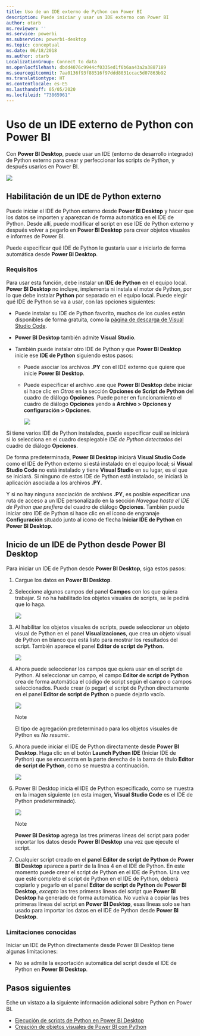 ```yaml
---
title: Uso de un IDE externo de Python con Power BI
description: Puede iniciar y usar un IDE externo con Power BI
author: otarb
ms.reviewer: ''
ms.service: powerbi
ms.subservice: powerbi-desktop
ms.topic: conceptual
ms.date: 06/18/2018
ms.author: otarb
LocalizationGroup: Connect to data
ms.openlocfilehash: dbdd4076c9944cf0335ed1f6b6aa43a2a3887189
ms.sourcegitcommit: 7aa0136f93f88516f97ddd8031ccac5d07863b92
ms.translationtype: HT
ms.contentlocale: es-ES
ms.lasthandoff: 05/05/2020
ms.locfileid: "73865961"
---
```

# <a name="use-an-external-python-ide-with-power-bi"></a>Uso de un IDE externo de Python con Power BI
Con **Power BI Desktop**, puede usar un IDE (entorno de desarrollo integrado) de Python externo para crear y perfeccionar los scripts de Python, y después usarlos en Power BI.

![](media/desktop-python-ide/python-ide-1.png)

## <a name="enable-an-external-python-ide"></a>Habilitación de un IDE de Python externo
Puede iniciar el IDE de Python externo desde **Power BI Desktop** y hacer que los datos se importen y aparezcan de forma automática en el IDE de Python. Desde allí, puede modificar el script en ese IDE de Python externo y después volver a pegarlo en **Power BI Desktop** para crear objetos visuales e informes de Power BI.

Puede especificar qué IDE de Python le gustaría usar e iniciarlo de forma automática desde **Power BI Desktop**.

### <a name="requirements"></a>Requisitos
Para usar esta función, debe instalar un **IDE de Python** en el equipo local. **Power BI Desktop** no incluye, implementa ni instala el motor de Python, por lo que debe instalar **Python** por separado en el equipo local. Puede elegir qué IDE de Python se va a usar, con las opciones siguientes:

* Puede instalar su IDE de Python favorito, muchos de los cuales están disponibles de forma gratuita, como la [página de descarga de Visual Studio Code](https://code.visualstudio.com/download/).
* **Power BI Desktop** también admite **Visual Studio**.
* También puede instalar otro IDE de Python y que **Power BI Desktop** inicie ese **IDE de Python** siguiendo estos pasos:
  
  * Puede asociar los archivos **.PY** con el IDE externo que quiere que inicie **Power BI Desktop**.
  * Puede especificar el archivo .exe que **Power BI Desktop** debe iniciar si hace clic en *Otros* en la sección **Opciones de Script de Python** del cuadro de diálogo **Opciones**. Puede poner en funcionamiento el cuadro de diálogo **Opciones** yendo a **Archivo > Opciones y configuración > Opciones**.
    
    ![](media/desktop-python-ide/python-ide-2.png)

Si tiene varios IDE de Python instalados, puede especificar cuál se iniciará si lo selecciona en el cuadro desplegable *IDE de Python detectados* del cuadro de diálogo **Opciones**.

De forma predeterminada, **Power BI Desktop** iniciará **Visual Studio Code** como el IDE de Python externo si está instalado en el equipo local; si **Visual Studio Code** no está instalado y tiene **Visual Studio** en su lugar, es el que se iniciará. Si ninguno de estos IDE de Python está instalado, se iniciará la aplicación asociada a los archivos **.PY**.

Y si no hay ninguna asociación de archivos **.PY**, es posible especificar una ruta de acceso a un IDE personalizado en la sección *Navegue hasta el IDE de Python que prefiera* del cuadro de diálogo **Opciones**. También puede iniciar otro IDE de Python si hace clic en el icono de engranaje **Configuración** situado junto al icono de flecha **Iniciar IDE de Python** en **Power BI Desktop**.

## <a name="launch-a-python-ide-from-power-bi-desktop"></a>Inicio de un IDE de Python desde Power BI Desktop
Para iniciar un IDE de Python desde **Power BI Desktop**, siga estos pasos:

1. Cargue los datos en **Power BI Desktop**.
2. Seleccione algunos campos del panel **Campos** con los que quiera trabajar. Si no ha habilitado los objetos visuales de scripts, se le pedirá que lo haga.
   
   ![](media/desktop-python-ide/python-ide-3.png)
3. Al habilitar los objetos visuales de scripts, puede seleccionar un objeto visual de Python en el panel **Visualizaciones**, que crea un objeto visual de Python en blanco que está listo para mostrar los resultados del script. También aparece el panel **Editor de script de Python**.
   
   ![](media/desktop-python-ide/python-ide-4.png)
4. Ahora puede seleccionar los campos que quiera usar en el script de Python. Al seleccionar un campo, el campo **Editor de script de Python** crea de forma automática el código de script según el campo o campos seleccionados. Puede crear (o pegar) el script de Python directamente en el panel **Editor de script de Python** o puede dejarlo vacío.
   
   ![](media/desktop-python-ide/python-ide-5.png)
   
   > [!NOTE]
   > El tipo de agregación predeterminado para los objetos visuales de Python es *No resumir*.
   > 
   > 
5. Ahora puede iniciar el IDE de Python directamente desde **Power BI Desktop**. Haga clic en el botón **Launch Python IDE** (Iniciar IDE de Python) que se encuentra en la parte derecha de la barra de título **Editor de script de Python**, como se muestra a continuación.
   
   ![](media/desktop-python-ide/python-ide-6.png)
6. Power BI Desktop inicia el IDE de Python especificado, como se muestra en la imagen siguiente (en esta imagen, **Visual Studio Code** es el IDE de Python predeterminado).
   
   ![](media/desktop-python-ide/python-ide-7.png)
   
   > [!NOTE]
   > **Power BI Desktop** agrega las tres primeras líneas del script para poder importar los datos desde **Power BI Desktop** una vez que ejecute el script.
   > 
   > 
7. Cualquier script creado en el **panel Editor de script de Python** de **Power BI Desktop** aparece a partir de la línea 4 en el IDE de Python. En este momento puede crear el script de Python en el IDE de Python. Una vez que esté completo el script de Python en el IDE de Python, deberá copiarlo y pegarlo en el panel **Editor de script de Python** de **Power BI Desktop**, *excepto* las tres primeras líneas del script que **Power BI Desktop** ha generado de forma automática. No vuelva a copiar las tres primeras líneas del script en **Power BI Desktop**, esas líneas solo se han usado para importar los datos en el IDE de Python desde **Power BI Desktop**.

### <a name="known-limitations"></a>Limitaciones conocidas
Iniciar un IDE de Python directamente desde Power BI Desktop tiene algunas limitaciones:

* No se admite la exportación automática del script desde el IDE de Python en **Power BI Desktop**.

## <a name="next-steps"></a>Pasos siguientes
Eche un vistazo a la siguiente información adicional sobre Python en Power BI.

* [Ejecución de scripts de Python en Power BI Desktop](desktop-python-scripts.md)
* [Creación de objetos visuales de Power BI con Python](desktop-python-visuals.md)


